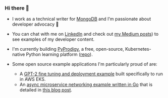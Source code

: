 ### Hi there 👋

- I work as a technical writer for [MongoDB](https://www.mongodb.com/) and I'm passionate about developer advocacy 🥑
- You can chat with me on [LinkedIn](https://www.linkedin.com/in/jeff-v-28b588152/) and check out [my Medium posts](https://medium.com/@jeff.d.vincent)) to see examples of my developer content.

- I'm currently building [PyProdigy](https://pyprodigy.dev), a free, open-source, Kubernetes-native Python learning platform ([repo](https://github.com/jeff-vincent/PyProdigy)).

- Some open source example applications I'm particularly proud of are:
  - A [GPT-2 fine tuning and deployment example](https://github.com/jeff-vincent/velocity-gpt2-eks-example) built specifically to run in AWS EKS.
  - An [async microservice networking example written in Go](https://github.com/jeff-vincent/go-gin-redis-mongodb) that is detailed in [this blog post](https://velocity.tech/blog/build-a-microservice-based-application-in-golang-with-gin-redis-and-mongodb-and-deploy-it-in-k8s).
